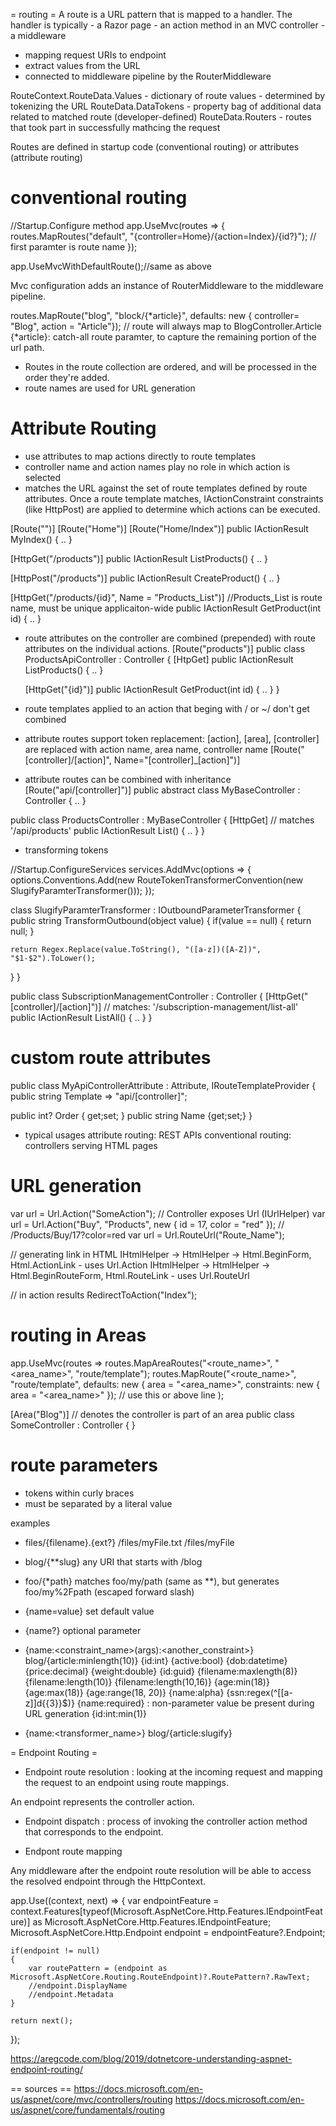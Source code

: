 = routing =
A route is a URL pattern that is mapped to a handler.
The handler is typically
	- a Razor page
	- an action method in an MVC controller
	- a middleware


- mapping request URIs to endpoint
- extract values from the URL
- connected to middleware pipeline by the RouterMiddleware

RouteContext.RouteData.Values - dictionary of route values - determined by tokenizing the URL
RouteData.DataTokens - property bag of additional data related to matched route (developer-defined)
RouteData.Routers - routes that took part in successfully mathcing the request

Routes are defined in startup code (conventional routing) or attributes (attribute routing)

# conventional routing
//Startup.Configure method
app.UseMvc(routes =>
{
  routes.MapRoutes("default", "{controller=Home}/{action=Index}/{id?}"); // first paramter is route name
});

app.UseMvcWithDefaultRoute();//same as above

Mvc configuration adds an instance of RouterMiddleware to the middleware pipeline.


routes.MapRoute("blog", "block/{*article}", defaults: new { controller= "Blog", action = "Article"}); // route will always map to BlogController.Article
{*article}: catch-all route paramter, to capture the remaining portion of the url path.

- Routes in the route collection are ordered, and will be processed in the order they're added.
- route names are used for URL generation

# Attribute Routing
- use attributes to map actions directly to route templates
- controller name and action names play no role in which action is selected
- matches the URL against the set of route templates defined by route attributes. Once a route template matches, IActionConstraint constraints (like HttpPost) are applied to determine which actions can be executed.

[Route("")]
[Route("Home")]
[Route("Home/Index")]
public IActionResult MyIndex() { .. }

[HttpGet("/products")]
public IActionResult ListProducts() { .. }

[HttpPost("/products")]
public IActionResult CreateProduct() { .. }

[HttpGet("/products/{id}", Name = "Products_List")] //Products_List is route name, must be unique applicaiton-wide
public IActionResult GetProduct(int id) { ..  }


- route attributes on the controller are combined (prepended) with route attributes on the individual actions.
[Route("products")]
public class ProductsApiController : Controller
{
  [HtpGet]
  public IActionResult ListProducts() { .. }

  [HttpGet("{id}")]
  public IActionResult GetProduct(int id) { .. }
}

- route templates applied to an action that beging with / or ~/ don't get combined
- attribute routes support token replacement: [action], [area], [controller] are replaced with action name, area name, controller name
[Route("[controller]/[action]", Name="[controller]_[action]")]

- attribute routes can be combined with inheritance
[Route("api/[controller]")]
public abstract class MyBaseController : Controller { .. }

public class ProductsController : MyBaseController
{
  [HttpGet]  // matches '/api/products'
  public IActionResult List() { .. }
}

- transforming tokens

//Startup.ConfigureServices
services.AddMvc(options =>
{
  options.Conventions.Add(new RouteTokenTransformerConvention(new SlugifyParamterTransformer()));
});

class SlugifyParamterTransformer : IOutboundParameterTransformer
{
  public string TransformOutbound(object value)
  {
    if(value == null) { return null; }

    return Regex.Replace(value.ToString(), "([a-z])([A-Z])", "$1-$2").ToLower();
  }
}

public class SubscriptionManagementController : Controller
{
  [HttpGet("[controller]/[action]")] // matches: '/subscription-management/list-all'
  public IActionResult ListAll() { .. }
}


# custom route attributes
public class MyApiControllerAttribute : Attribute, IRouteTemplateProvider
{
  public string Template => "api/[controller]";

  public int? Order { get;set; }
  public string Name {get;set;}
}

- typical usages
attribute routing: REST APIs
conventional routing: controllers serving HTML pages


# URL generation
var url = Url.Action("SomeAction"); // Controller exposes Url (IUrlHelper)
var url = Url.Action("Buy", "Products", new { id = 17, color = "red" }); // /Products/Buy/17?color=red
var url = Url.RouteUrl("Route_Name");

// generating link in HTML
IHtmlHelper -> HtmlHelper -> Html.BeginForm, Html.ActionLink   - uses Url.Action
IHtmlHelper -> HtmlHelper -> Html.BeginRouteForm, Html.RouteLink  - uses Url.RouteUrl

// in action results
RedirectToAction("Index");


# routing in Areas
app.UseMvc(routes =>
  routes.MapAreaRoutes("<route_name>", "<area_name>", "route/template");
  routes.MapRoute("<route_name>", "route/template", defaults: new { area = "<area_name>", constraints: new { area = "<area_name>" }); // use this or above line
);


[Area("Blog")] // denotes the controller is part of an area
public class SomeController : Controller { }

# route parameters
- tokens within curly braces
- must be separated by a literal value

examples
* files/{filename}.{ext?}
/files/myFile.txt
/files/myFile
* blog/{**slug}
any URI that starts with /blog
* foo/{*path}
matches foo/my/path (same as **), but generates foo/my%2Fpath (escaped forward slash)
* {name=value}
set default value
* {name?}
optional parameter
* {name:<constraint_name>(args):<another_constraint>}
blog/{article:minlength(10)}
{id:int}
{active:bool}
{dob:datetime}
{price:decimal}
{weight:double}
{id:guid}
{filename:maxlength(8)}
{filename:length(10)}
{filename:length(10,16)}
{age:min(18)}
{age:max(18)}
{age:range(18, 20)}
{name:alpha}
{ssn:regex(^[[a-z]]d{{3}}$)}
{name:required} : non-parameter value be present during URL generation
{id:int:min(1)}

* {name:<transformer_name>}
blog/{article:slugify}

= Endpoint Routing =
- Endpoint route resolution : looking at the incoming request and mapping the request to an endpoint using route mappings.

An endpoint represents the controller action.

- Endpoint dispatch : process of invoking the controller action method that corresponds to the endpoint.

- Endpont route mapping

Any middleware after the endpoint route resolution will be able to access the resolved endpoint through the HttpContext.

app.Use((context, next) =>
{
	var endpointFeature = context.Features[typeof(Microsoft.AspNetCore.Http.Features.IEndpointFeature)] as Microsoft.AspNetCore.Http.Features.IEndpointFeature;
	Microsoft.AspNetCore.Http.Endpoint endpoint = endpointFeature?.Endpoint;
	
	if(endpoint != null)
	{
		var routePattern = (endpoint as Microsoft.AspNetCore.Routing.RouteEndpoint)?.RoutePattern?.RawText;
		//endpoint.DisplayName
		//endpoint.Metadata
	}
	
	return next();
});


https://aregcode.com/blog/2019/dotnetcore-understanding-aspnet-endpoint-routing/



== sources ==
https://docs.microsoft.com/en-us/aspnet/core/mvc/controllers/routing
https://docs.microsoft.com/en-us/aspnet/core/fundamentals/routing

